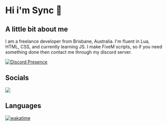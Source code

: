 # Hi i'm Sync 👋

## A little bit about me
I am a freelance developer from Brisbane, Australia. I'm fluent in Lua, HTML, CSS, and currently learning JS. I make FiveM scripts, so if you need something done then contact me through my discord server.

[![Discord Presence](https://lanyard.cnrad.dev/api/265742868587479050)](https://discord.com/users/265742868587479050)

## Socials
<p><a href="https://discord.gg/UsGzwFcDkT">
<img src="https://img.shields.io/discord/1112524852935544834?style=for-the-badge&logo=discord&labelColor=5865F2&logoColor=white&color=2c2f33&label=Discord"/>
</a></p>

## Languages
[![wakatime](https://wakatime.com/badge/user/018c590e-972a-4f9d-bbc0-f77a1b8e8227.svg?style=for-the-badge)](https://wakatime.com/@unitysync)

<!--
**unitysync/unitysync** is a ✨ _special_ ✨ repository because its `README.md` (this file) appears on your GitHub profile.

Here are some ideas to get you started:

- 🔭 I’m currently working on ...
- 🌱 I’m currently learning ...
- 👯 I’m looking to collaborate on ...
- 🤔 I’m looking for help with ...
- 💬 Ask me about ...
- 📫 How to reach me: ...
- 😄 Pronouns: ...
- ⚡ Fun fact: ...
-->
